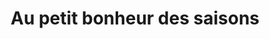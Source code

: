 ---
title: "Au petit bonheur des saisons"
url: /sancey/au-petit-bonheur-des-saisons/
shop: légumes
---